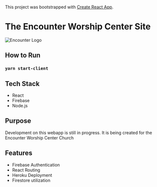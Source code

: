 This project was bootstrapped with [Create React App](https://github.com/facebook/create-react-app).

# The Encounter Worship Center Site
![Encounter Logo](https://firebasestorage.googleapis.com/v0/b/the-encounter-454ba.appspot.com/o/encounterLogo.png?alt=media&token=94c0e205-b438-401b-9ecb-4fa2e04a0c18)
## How to Run

### `yarn start-client`

## Tech Stack
* React
* Firebase
* Node.js

## Purpose
Development on this webapp is still in progress. It is being created for the Encounter Worship Center Church

## Features
* Firebase Authentication
* React Routing
* Heroku Deployment
* Firestore utilization
